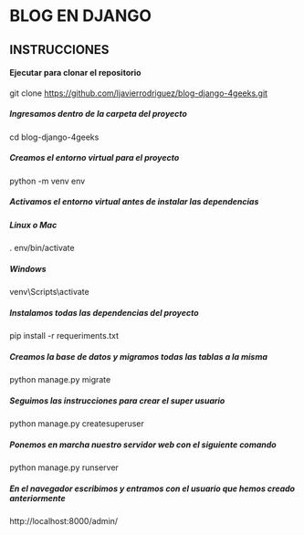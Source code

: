 # BLOG EN DJANGO
## INSTRUCCIONES

#### Ejecutar para clonar el repositorio
git clone https://github.com/ljavierrodriguez/blog-django-4geeks.git

##### Ingresamos dentro de la carpeta del proyecto
cd blog-django-4geeks

##### Creamos el entorno virtual para el proyecto
python -m venv env

##### Activamos el entorno virtual antes de instalar las dependencias

##### Linux o Mac
. env/bin/activate

##### Windows
venv\Scripts\activate

##### Instalamos todas las dependencias del proyecto
pip install -r requeriments.txt

##### Creamos la base de datos y migramos todas las tablas a la misma
python manage.py migrate

##### Seguimos las instrucciones para crear el super usuario
python manage.py createsuperuser

##### Ponemos en marcha nuestro servidor web con el siguiente comando
python manage.py runserver

##### En el navegador escribimos y entramos con el usuario que hemos creado anteriormente
http://localhost:8000/admin/